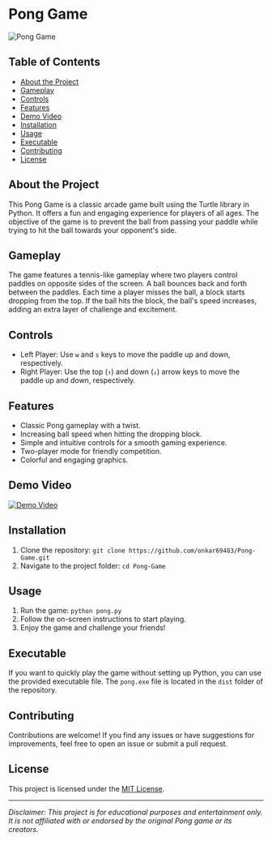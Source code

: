 # Pong Game

![Pong Game](https://github.com/onkar69483/Pong-Game/assets/61963755/fc3cdfdb-5b53-4677-af64-e84dd1e40cb5)

## Table of Contents
- [About the Project](#about-the-project)
- [Gameplay](#gameplay)
- [Controls](#controls)
- [Features](#features)
- [Demo Video](#demo-video)
- [Installation](#installation)
- [Usage](#usage)
- [Executable](#executable)
- [Contributing](#contributing)
- [License](#license)

## About the Project

This Pong Game is a classic arcade game built using the Turtle library in Python. It offers a fun and engaging experience for players of all ages. The objective of the game is to prevent the ball from passing your paddle while trying to hit the ball towards your opponent's side.

## Gameplay

The game features a tennis-like gameplay where two players control paddles on opposite sides of the screen. A ball bounces back and forth between the paddles. Each time a player misses the ball, a block starts dropping from the top. If the ball hits the block, the ball's speed increases, adding an extra layer of challenge and excitement.

## Controls

- Left Player: Use `w` and `s` keys to move the paddle up and down, respectively.
- Right Player: Use the top (`↑`) and down (`↓`) arrow keys to move the paddle up and down, respectively.

## Features

- Classic Pong gameplay with a twist.
- Increasing ball speed when hitting the dropping block.
- Simple and intuitive controls for a smooth gaming experience.
- Two-player mode for friendly competition.
- Colorful and engaging graphics.

## Demo Video

[![Demo Video](https://github.com/onkar69483/Pong-Game/assets/61963755/a6b1457d-7141-4214-96d3-869a509d546d)](https://github.com/onkar69483/Pong-Game/assets/61963755/a6b1457d-7141-4214-96d3-869a509d546d)

## Installation

1. Clone the repository: `git clone https://github.com/onkar69483/Pong-Game.git`
2. Navigate to the project folder: `cd Pong-Game`

## Usage

1. Run the game: `python pong.py`
2. Follow the on-screen instructions to start playing.
3. Enjoy the game and challenge your friends!

## Executable

If you want to quickly play the game without setting up Python, you can use the provided executable file. The `pong.exe` file is located in the `dist` folder of the repository.

## Contributing

Contributions are welcome! If you find any issues or have suggestions for improvements, feel free to open an issue or submit a pull request.

## License

This project is licensed under the [MIT License](LICENSE).

---

*Disclaimer: This project is for educational purposes and entertainment only. It is not affiliated with or endorsed by the original Pong game or its creators.*
